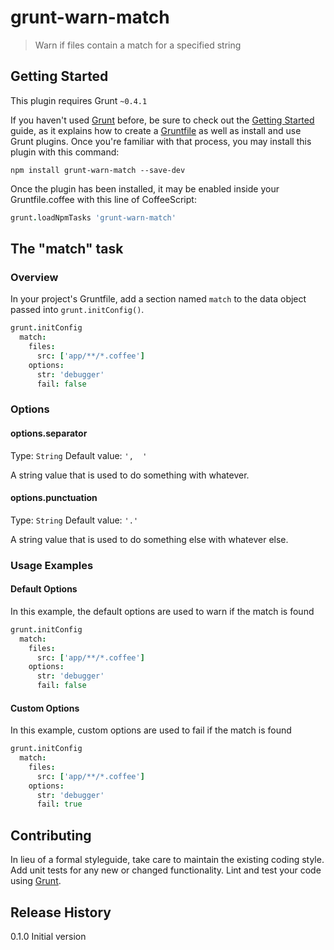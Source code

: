 # grunt-warn-match

> Warn if files contain a match for a specified string

## Getting Started
This plugin requires Grunt `~0.4.1`

If you haven't used [Grunt](http://gruntjs.com/) before, be sure to check out the [Getting Started](http://gruntjs.com/getting-started) guide, as it explains how to create a [Gruntfile](http://gruntjs.com/sample-gruntfile) as well as install and use Grunt plugins. Once you're familiar with that process, you may install this plugin with this command:

```shell
npm install grunt-warn-match --save-dev
```

Once the plugin has been installed, it may be enabled inside your Gruntfile.coffee with this line of CoffeeScript:

```coffeescript
grunt.loadNpmTasks 'grunt-warn-match'
```

## The "match" task

### Overview
In your project's Gruntfile, add a section named `match` to the data object passed into `grunt.initConfig()`.

```coffeescript
grunt.initConfig
  match:
    files:
      src: ['app/**/*.coffee']
    options:
      str: 'debugger'
      fail: false
```

### Options

#### options.separator
Type: `String`
Default value: `',  '`

A string value that is used to do something with whatever.

#### options.punctuation
Type: `String`
Default value: `'.'`

A string value that is used to do something else with whatever else.

### Usage Examples

#### Default Options
In this example, the default options are used to warn if the match is found

```coffeescript
grunt.initConfig
  match:
    files:
      src: ['app/**/*.coffee']
    options:
      str: 'debugger'
      fail: false
```

#### Custom Options
In this example, custom options are used to fail if the match is found

```coffeescript
grunt.initConfig
  match:
    files:
      src: ['app/**/*.coffee']
    options:
      str: 'debugger'
      fail: true
```

## Contributing
In lieu of a formal styleguide, take care to maintain the existing coding style. Add unit tests for any new or changed functionality. Lint and test your code using [Grunt](http://gruntjs.com/).

## Release History
0.1.0 Initial version
